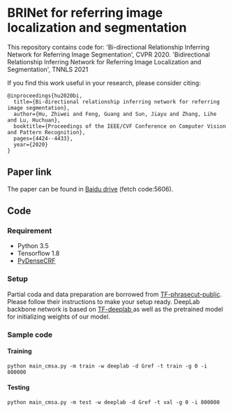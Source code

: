 # BRINet for referring image localization and segmentation
This repository contains code for:
'Bi-directional Relationship Inferring Network for Referring Image Segmentation', CVPR 2020.
'Bidirectional Relationship Inferring Network for Referring Image Localization and Segmentation', TNNLS 2021

If you find this work useful in your research, please consider citing:

```
@inproceedings{hu2020bi,
  title={Bi-directional relationship inferring network for referring image segmentation},
  author={Hu, Zhiwei and Feng, Guang and Sun, Jiayu and Zhang, Lihe and Lu, Huchuan},
  booktitle={Proceedings of the IEEE/CVF Conference on Computer Vision and Pattern Recognition},
  pages={4424--4433},
  year={2020}
}
```
## Paper link
The paper can be found in [Baidu drive](https://pan.baidu.com/s/1vD1z3eoH9p4CSvlCu5Xn6w) (fetch code:5606).


## Code

### Requirement
- Python 3.5
- Tensorflow 1.8
- [PyDenseCRF](https://github.com/lucasb-eyer/pydensecrf)

### Setup
Partial coda and data preparation are borrowed from [TF-phrasecut-public](https://github.com/chenxi116/TF-phrasecut-public). Please follow their instructions to make your setup ready. DeepLab backbone network is based on [TF-deeplab ](https://github.com/chenxi116/TF-deeplab) as well as the pretrained model for initializing weights of our model. 

### Sample code
#### Training
```
python main_cmsa.py -m train -w deeplab -d Gref -t train -g 0 -i 800000
```


#### Testing 
```
python main_cmsa.py -m test -w deeplab -d Gref -t val -g 0 -i 800000
```

